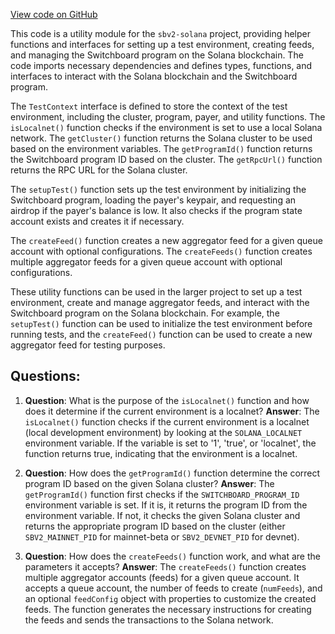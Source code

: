 [View code on GitHub](https://github.com/switchboard-xyz/sbv2-solana/blob/master/javascript/solana.js/test/utils.ts)

This code is a utility module for the `sbv2-solana` project, providing helper functions and interfaces for setting up a test environment, creating feeds, and managing the Switchboard program on the Solana blockchain. The code imports necessary dependencies and defines types, functions, and interfaces to interact with the Solana blockchain and the Switchboard program.

The `TestContext` interface is defined to store the context of the test environment, including the cluster, program, payer, and utility functions. The `isLocalnet()` function checks if the environment is set to use a local Solana network. The `getCluster()` function returns the Solana cluster to be used based on the environment variables. The `getProgramId()` function returns the Switchboard program ID based on the cluster. The `getRpcUrl()` function returns the RPC URL for the Solana cluster.

The `setupTest()` function sets up the test environment by initializing the Switchboard program, loading the payer's keypair, and requesting an airdrop if the payer's balance is low. It also checks if the program state account exists and creates it if necessary.

The `createFeed()` function creates a new aggregator feed for a given queue account with optional configurations. The `createFeeds()` function creates multiple aggregator feeds for a given queue account with optional configurations.

These utility functions can be used in the larger project to set up a test environment, create and manage aggregator feeds, and interact with the Switchboard program on the Solana blockchain. For example, the `setupTest()` function can be used to initialize the test environment before running tests, and the `createFeed()` function can be used to create a new aggregator feed for testing purposes.
## Questions: 
 1. **Question**: What is the purpose of the `isLocalnet()` function and how does it determine if the current environment is a localnet?
   **Answer**: The `isLocalnet()` function checks if the current environment is a localnet (local development environment) by looking at the `SOLANA_LOCALNET` environment variable. If the variable is set to '1', 'true', or 'localnet', the function returns true, indicating that the environment is a localnet.

2. **Question**: How does the `getProgramId()` function determine the correct program ID based on the given Solana cluster?
   **Answer**: The `getProgramId()` function first checks if the `SWITCHBOARD_PROGRAM_ID` environment variable is set. If it is, it returns the program ID from the environment variable. If not, it checks the given Solana cluster and returns the appropriate program ID based on the cluster (either `SBV2_MAINNET_PID` for mainnet-beta or `SBV2_DEVNET_PID` for devnet).

3. **Question**: How does the `createFeeds()` function work, and what are the parameters it accepts?
   **Answer**: The `createFeeds()` function creates multiple aggregator accounts (feeds) for a given queue account. It accepts a queue account, the number of feeds to create (`numFeeds`), and an optional `feedConfig` object with properties to customize the created feeds. The function generates the necessary instructions for creating the feeds and sends the transactions to the Solana network.
